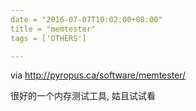 ```yaml
---
date = "2016-07-07T10:02:00+08:00"
title = "memtester"
tags = ['OTHERS']

---
```


via <http://pyropus.ca/software/memtester/>

很好的一个内存测试工具, 姑且试试看